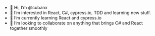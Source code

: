 - 👋 Hi, I’m @cubanx
- 👀 I’m interested in React, C#, cypress.io, TDD and learning new stuff.
- 🌱 I’m currently learning React and cypress.io
- 💞️ I’m looking to collaborate on anything that brings C# and React together smoothly

<!---
cubanx/cubanx is a ✨ special ✨ repository because its `README.md` (this file) appears on your GitHub profile.
You can click the Preview link to take a look at your changes.
--->
